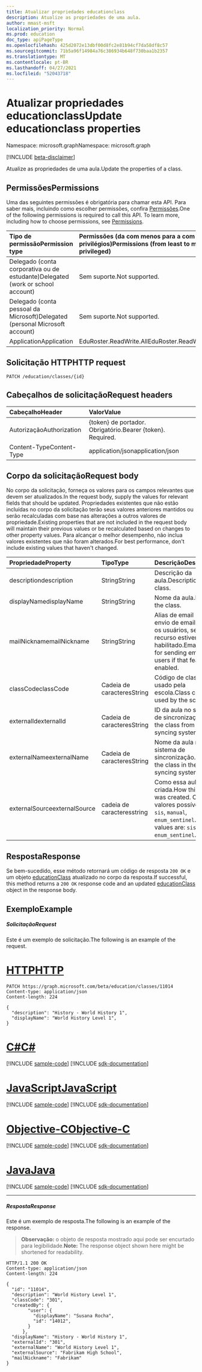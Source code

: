 ```yaml
---
title: Atualizar propriedades educationclass
description: Atualize as propriedades de uma aula.
author: mmast-msft
localization_priority: Normal
ms.prod: education
doc_type: apiPageType
ms.openlocfilehash: 425d2072e13dbf00d8fc2e81b94cf7da58df8c57
ms.sourcegitcommit: 71b5a96f14984a76c386934b648f730baa1b2357
ms.translationtype: MT
ms.contentlocale: pt-BR
ms.lasthandoff: 04/27/2021
ms.locfileid: "52043718"
---
```

# <a name="update-educationclass-properties"></a><span data-ttu-id="dd907-103">Atualizar propriedades educationclass</span><span class="sxs-lookup"><span data-stu-id="dd907-103">Update educationclass properties</span></span>

<span data-ttu-id="dd907-104">Namespace: microsoft.graph</span><span class="sxs-lookup"><span data-stu-id="dd907-104">Namespace: microsoft.graph</span></span>

[!INCLUDE [beta-disclaimer](../../includes/beta-disclaimer.md)]

<span data-ttu-id="dd907-105">Atualize as propriedades de uma aula.</span><span class="sxs-lookup"><span data-stu-id="dd907-105">Update the properties of a class.</span></span>

## <a name="permissions"></a><span data-ttu-id="dd907-106">Permissões</span><span class="sxs-lookup"><span data-stu-id="dd907-106">Permissions</span></span>
<span data-ttu-id="dd907-p101">Uma das seguintes permissões é obrigatória para chamar esta API. Para saber mais, incluindo como escolher permissões, confira [Permissões](/graph/permissions-reference).</span><span class="sxs-lookup"><span data-stu-id="dd907-p101">One of the following permissions is required to call this API. To learn more, including how to choose permissions, see [Permissions](/graph/permissions-reference).</span></span>

|<span data-ttu-id="dd907-109">Tipo de permissão</span><span class="sxs-lookup"><span data-stu-id="dd907-109">Permission type</span></span>      | <span data-ttu-id="dd907-110">Permissões (da com menos para a com mais privilégios)</span><span class="sxs-lookup"><span data-stu-id="dd907-110">Permissions (from least to most privileged)</span></span>              |
|:--------------------|:---------------------------------------------------------|
|<span data-ttu-id="dd907-111">Delegado (conta corporativa ou de estudante)</span><span class="sxs-lookup"><span data-stu-id="dd907-111">Delegated (work or school account)</span></span> |  <span data-ttu-id="dd907-112">Sem suporte.</span><span class="sxs-lookup"><span data-stu-id="dd907-112">Not supported.</span></span>  |
|<span data-ttu-id="dd907-113">Delegado (conta pessoal da Microsoft)</span><span class="sxs-lookup"><span data-stu-id="dd907-113">Delegated (personal Microsoft account)</span></span> | <span data-ttu-id="dd907-114">Sem suporte.</span><span class="sxs-lookup"><span data-stu-id="dd907-114">Not supported.</span></span>   |
|<span data-ttu-id="dd907-115">Application</span><span class="sxs-lookup"><span data-stu-id="dd907-115">Application</span></span> | <span data-ttu-id="dd907-116">EduRoster.ReadWrite.All</span><span class="sxs-lookup"><span data-stu-id="dd907-116">EduRoster.ReadWrite.All</span></span> |

## <a name="http-request"></a><span data-ttu-id="dd907-117">Solicitação HTTP</span><span class="sxs-lookup"><span data-stu-id="dd907-117">HTTP request</span></span>
<!-- { "blockType": "ignored" } -->
```http
PATCH /education/classes/{id}
```
## <a name="request-headers"></a><span data-ttu-id="dd907-118">Cabeçalhos de solicitação</span><span class="sxs-lookup"><span data-stu-id="dd907-118">Request headers</span></span>
| <span data-ttu-id="dd907-119">Cabeçalho</span><span class="sxs-lookup"><span data-stu-id="dd907-119">Header</span></span>       | <span data-ttu-id="dd907-120">Valor</span><span class="sxs-lookup"><span data-stu-id="dd907-120">Value</span></span> |
|:---------------|:--------|
| <span data-ttu-id="dd907-121">Autorização</span><span class="sxs-lookup"><span data-stu-id="dd907-121">Authorization</span></span>  | <span data-ttu-id="dd907-p102">{token} de portador. Obrigatório.</span><span class="sxs-lookup"><span data-stu-id="dd907-p102">Bearer {token}. Required.</span></span>  |
| <span data-ttu-id="dd907-124">Content-Type</span><span class="sxs-lookup"><span data-stu-id="dd907-124">Content-Type</span></span>  | <span data-ttu-id="dd907-125">application/json</span><span class="sxs-lookup"><span data-stu-id="dd907-125">application/json</span></span>  |

## <a name="request-body"></a><span data-ttu-id="dd907-126">Corpo da solicitação</span><span class="sxs-lookup"><span data-stu-id="dd907-126">Request body</span></span>
<span data-ttu-id="dd907-127">No corpo da solicitação, forneça os valores para os campos relevantes que devem ser atualizados.</span><span class="sxs-lookup"><span data-stu-id="dd907-127">In the request body, supply the values for relevant fields that should be updated.</span></span> <span data-ttu-id="dd907-128">Propriedades existentes que não estão incluídas no corpo da solicitação terão seus valores anteriores mantidos ou serão recalculadas com base nas alterações a outros valores de propriedade.</span><span class="sxs-lookup"><span data-stu-id="dd907-128">Existing properties that are not included in the request body will maintain their previous values or be recalculated based on changes to other property values.</span></span> <span data-ttu-id="dd907-129">Para alcançar o melhor desempenho, não inclua valores existentes que não foram alterados.</span><span class="sxs-lookup"><span data-stu-id="dd907-129">For best performance, don't include existing values that haven't changed.</span></span>

| <span data-ttu-id="dd907-130">Propriedade</span><span class="sxs-lookup"><span data-stu-id="dd907-130">Property</span></span>     | <span data-ttu-id="dd907-131">Tipo</span><span class="sxs-lookup"><span data-stu-id="dd907-131">Type</span></span>   |<span data-ttu-id="dd907-132">Descrição</span><span class="sxs-lookup"><span data-stu-id="dd907-132">Description</span></span>|
|:---------------|:--------|:----------|
|<span data-ttu-id="dd907-133">description</span><span class="sxs-lookup"><span data-stu-id="dd907-133">description</span></span>|<span data-ttu-id="dd907-134">String</span><span class="sxs-lookup"><span data-stu-id="dd907-134">String</span></span>| <span data-ttu-id="dd907-135">Descrição da aula.</span><span class="sxs-lookup"><span data-stu-id="dd907-135">Description of the class.</span></span>|
|<span data-ttu-id="dd907-136">displayName</span><span class="sxs-lookup"><span data-stu-id="dd907-136">displayName</span></span>|<span data-ttu-id="dd907-137">String</span><span class="sxs-lookup"><span data-stu-id="dd907-137">String</span></span>| <span data-ttu-id="dd907-138">Nome da aula.</span><span class="sxs-lookup"><span data-stu-id="dd907-138">Name of the class.</span></span>|
|<span data-ttu-id="dd907-139">mailNickname</span><span class="sxs-lookup"><span data-stu-id="dd907-139">mailNickname</span></span>|<span data-ttu-id="dd907-140">String</span><span class="sxs-lookup"><span data-stu-id="dd907-140">String</span></span>| <span data-ttu-id="dd907-141">Alias de email para envio de email a todos os usuários, se esse recurso estiver habilitado.</span><span class="sxs-lookup"><span data-stu-id="dd907-141">Email alias for sending email to all users if that feature is enabled.</span></span> |
|<span data-ttu-id="dd907-142">classCode</span><span class="sxs-lookup"><span data-stu-id="dd907-142">classCode</span></span>|<span data-ttu-id="dd907-143">Cadeia de caracteres</span><span class="sxs-lookup"><span data-stu-id="dd907-143">String</span></span>| <span data-ttu-id="dd907-144">Código de classe usado pela escola.</span><span class="sxs-lookup"><span data-stu-id="dd907-144">Class code used by the school.</span></span>|
|<span data-ttu-id="dd907-145">externalId</span><span class="sxs-lookup"><span data-stu-id="dd907-145">externalId</span></span>|<span data-ttu-id="dd907-146">Cadeia de caracteres</span><span class="sxs-lookup"><span data-stu-id="dd907-146">String</span></span>| <span data-ttu-id="dd907-147">ID da aula no sistema de sincronização.</span><span class="sxs-lookup"><span data-stu-id="dd907-147">ID of the class from the syncing system.</span></span> |
|<span data-ttu-id="dd907-148">externalName</span><span class="sxs-lookup"><span data-stu-id="dd907-148">externalName</span></span>|<span data-ttu-id="dd907-149">Cadeia de caracteres</span><span class="sxs-lookup"><span data-stu-id="dd907-149">String</span></span>|<span data-ttu-id="dd907-150">Nome da aula no sistema de sincronização.</span><span class="sxs-lookup"><span data-stu-id="dd907-150">Name of the class in the syncing system.</span></span>|
|<span data-ttu-id="dd907-151">externalSource</span><span class="sxs-lookup"><span data-stu-id="dd907-151">externalSource</span></span>|<span data-ttu-id="dd907-152">cadeia de caracteres</span><span class="sxs-lookup"><span data-stu-id="dd907-152">string</span></span>| <span data-ttu-id="dd907-153">Como essa aula foi criada.</span><span class="sxs-lookup"><span data-stu-id="dd907-153">How this class was created.</span></span> <span data-ttu-id="dd907-154">Os valores possíveis são: `sis`, `manual`, `enum_sentinel`.</span><span class="sxs-lookup"><span data-stu-id="dd907-154">Possible values are: `sis`, `manual`, `enum_sentinel`.</span></span>|

## <a name="response"></a><span data-ttu-id="dd907-155">Resposta</span><span class="sxs-lookup"><span data-stu-id="dd907-155">Response</span></span>
<span data-ttu-id="dd907-156">Se bem-sucedido, esse método retornará um código de resposta `200 OK` e um objeto [educationClass](../resources/educationclass.md) atualizado no corpo da resposta.</span><span class="sxs-lookup"><span data-stu-id="dd907-156">If successful, this method returns a `200 OK` response code and an updated [educationClass](../resources/educationclass.md) object in the response body.</span></span>
## <a name="example"></a><span data-ttu-id="dd907-157">Exemplo</span><span class="sxs-lookup"><span data-stu-id="dd907-157">Example</span></span>
##### <a name="request"></a><span data-ttu-id="dd907-158">Solicitação</span><span class="sxs-lookup"><span data-stu-id="dd907-158">Request</span></span>
<span data-ttu-id="dd907-159">Este é um exemplo de solicitação.</span><span class="sxs-lookup"><span data-stu-id="dd907-159">The following is an example of the request.</span></span>

# <a name="http"></a>[<span data-ttu-id="dd907-160">HTTP</span><span class="sxs-lookup"><span data-stu-id="dd907-160">HTTP</span></span>](#tab/http)
<!-- {
  "blockType": "request",
  "name": "update_educationclass"
}-->
```http
PATCH https://graph.microsoft.com/beta/education/classes/11014
Content-type: application/json
Content-length: 224

{
  "description": "History - World History 1",
  "displayName": "World History Level 1",
}
```
# <a name="c"></a>[<span data-ttu-id="dd907-161">C#</span><span class="sxs-lookup"><span data-stu-id="dd907-161">C#</span></span>](#tab/csharp)
[!INCLUDE [sample-code](../includes/snippets/csharp/update-educationclass-csharp-snippets.md)]
[!INCLUDE [sdk-documentation](../includes/snippets/snippets-sdk-documentation-link.md)]

# <a name="javascript"></a>[<span data-ttu-id="dd907-162">JavaScript</span><span class="sxs-lookup"><span data-stu-id="dd907-162">JavaScript</span></span>](#tab/javascript)
[!INCLUDE [sample-code](../includes/snippets/javascript/update-educationclass-javascript-snippets.md)]
[!INCLUDE [sdk-documentation](../includes/snippets/snippets-sdk-documentation-link.md)]

# <a name="objective-c"></a>[<span data-ttu-id="dd907-163">Objective-C</span><span class="sxs-lookup"><span data-stu-id="dd907-163">Objective-C</span></span>](#tab/objc)
[!INCLUDE [sample-code](../includes/snippets/objc/update-educationclass-objc-snippets.md)]
[!INCLUDE [sdk-documentation](../includes/snippets/snippets-sdk-documentation-link.md)]

# <a name="java"></a>[<span data-ttu-id="dd907-164">Java</span><span class="sxs-lookup"><span data-stu-id="dd907-164">Java</span></span>](#tab/java)
[!INCLUDE [sample-code](../includes/snippets/java/update-educationclass-java-snippets.md)]
[!INCLUDE [sdk-documentation](../includes/snippets/snippets-sdk-documentation-link.md)]

---

##### <a name="response"></a><span data-ttu-id="dd907-165">Resposta</span><span class="sxs-lookup"><span data-stu-id="dd907-165">Response</span></span>
<span data-ttu-id="dd907-166">Este é um exemplo de resposta.</span><span class="sxs-lookup"><span data-stu-id="dd907-166">The following is an example of the response.</span></span>

><span data-ttu-id="dd907-167">**Observação:** o objeto de resposta mostrado aqui pode ser encurtado para legibilidade.</span><span class="sxs-lookup"><span data-stu-id="dd907-167">**Note:** The response object shown here might be shortened for readability.</span></span>

<!-- {
  "blockType": "response",
  "truncated": true,
  "@odata.type": "microsoft.graph.educationClass"
} -->
```http
HTTP/1.1 200 OK
Content-type: application/json
Content-length: 224

{
  "id": "11014",
  "description": "World History Level 1",
  "classCode": "301",
  "createdBy": {
        "user": {
          "displayName": "Susana Rocha",
          "id": "14012",
        }
      },
  "displayName": "History - World History 1",
  "externalId": "301",
  "externalName": "World History Level 1",
  "externalSource": "Fabrikam High School",
  "mailNickname": "Fabrikam"
}
```

<!-- uuid: 8fcb5dbc-d5aa-4681-8e31-b001d5168d79
2015-10-25 14:57:30 UTC -->
<!--
{
  "type": "#page.annotation",
  "description": "Update educationclass",
  "keywords": "",
  "section": "documentation",
  "tocPath": "",
  "suppressions": [
  ]
}
-->


